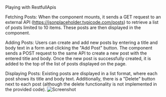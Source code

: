 Playing with RestfullApis


Fetching Posts: When the component mounts, it sends a GET request to an external API (https://jsonplaceholder.typicode.com/posts) to retrieve a list of posts limited to 10 items. These posts are then displayed in the component.

Adding Posts: Users can create and add new posts by entering a title and body text in a form and clicking the "Add Post" button. The component sends a POST request to the same API to create a new post with the entered title and body. Once the new post is successfully created, it is added to the top of the list of posts displayed on the page.

Displaying Posts: Existing posts are displayed in a list format, where each post shows its title and body text. Additionally, there is a "Delete" button next to each post (although the delete functionality is not implemented in the provided code).
![Screenshot](https://github.com/Harman-preet-singh13/RestfulApi/assets/63332289/ad967667-b55a-4548-993a-59018006cd22)
